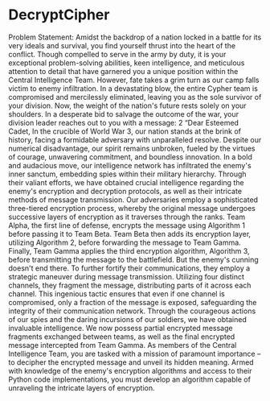 # DecryptCipher

Problem Statement:
Amidst the backdrop of a nation locked in a battle for its very ideals and survival, you
find yourself thrust into the heart of the conflict. Though compelled to serve in the army
by duty, it is your exceptional problem-solving abilities, keen intelligence, and meticulous
attention to detail that have garnered you a unique position within the Central
Intelligence Team.
However, fate takes a grim turn as our camp falls victim to enemy infiltration. In a
devastating blow, the entire Cypher team is compromised and mercilessly eliminated,
leaving you as the sole survivor of your division. Now, the weight of the nation's future
rests solely on your shoulders.
In a desperate bid to salvage the outcome of the war, your division leader reaches out to
you with a message:
2
“Dear Esteemed Cadet,
In the crucible of World War 3, our nation stands at the brink of history, facing a
formidable adversary with unparalleled resolve. Despite our numerical disadvantage, our
spirit remains unbroken, fueled by the virtues of courage, unwavering commitment, and
boundless innovation.
In a bold and audacious move, our intelligence network has infiltrated the enemy's inner
sanctum, embedding spies within their military hierarchy. Through their valiant efforts, we
have obtained crucial intelligence regarding the enemy's encryption and decryption
protocols, as well as their intricate methods of message transmission.
Our adversaries employ a sophisticated three-tiered encryption process, whereby the
original message undergoes successive layers of encryption as it traverses through the
ranks. Team Alpha, the first line of defense, encrypts the message using Algorithm 1
before passing it to Team Beta. Team Beta then adds its encryption layer, utilizing
Algorithm 2, before forwarding the message to Team Gamma. Finally, Team Gamma
applies the third encryption algorithm, Algorithm 3, before transmitting the message to
the battlefield.
But the enemy's cunning doesn't end there. To further fortify their communications, they
employ a strategic maneuver during message transmission. Utilizing four distinct
channels, they fragment the message, distributing parts of it across each channel. This
ingenious tactic ensures that even if one channel is compromised, only a fraction of the
message is exposed, safeguarding the integrity of their communication network.
Through the courageous actions of our spies and the daring incursions of our soldiers, we
have obtained invaluable intelligence. We now possess partial encrypted message
fragments exchanged between teams, as well as the final encrypted message intercepted
from Team Gamma.
As members of the Central Intelligence Team, you are tasked with a mission of
paramount importance – to decipher the encrypted message and unveil its hidden
meaning. Armed with knowledge of the enemy's encryption algorithms and access to
their Python code implementations, you must develop an algorithm capable of unraveling
the intricate layers of encryption.
